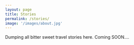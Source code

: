 ```yaml
---
layout: page
title: Stories
permalink: /stories/
image: '/images/about.jpg'
---
```


Dumping all bitter sweet travel stories here. Coming SOON....